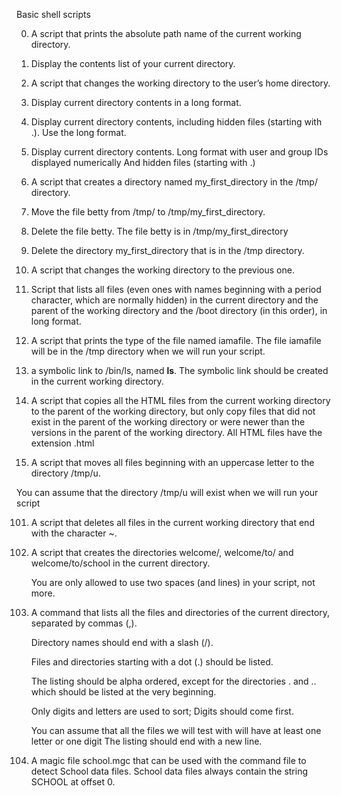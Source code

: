 Basic shell scripts

0. A script that prints the absolute path name of the current working directory.

1. Display the contents list of your current directory.

2. A script that changes the working directory to the user’s home directory.

3. Display current directory contents in a long format.

4. Display current directory contents, including hidden files (starting with .). Use the long format.

5. Display current directory contents.
     Long format
     with user and group IDs displayed numerically
     And hidden files (starting with .)

6. A script that creates a directory named my_first_directory in the /tmp/ directory.

7. Move the file betty from /tmp/ to /tmp/my_first_directory.

8. Delete the file betty.
The file betty is in /tmp/my_first_directory

9. Delete the directory my_first_directory that is in the /tmp directory.

10. A script that changes the working directory to the previous one.

11. Script that lists all files (even ones with names beginning with a period character,
which are normally hidden) in the current directory and the parent of the working directory 
and the /boot directory (in this order), in long format.

12. A script that prints the type of the file named iamafile. 
The file iamafile will be in the /tmp directory when we will run your script.

13.  a symbolic link to /bin/ls, named __ls__. The symbolic link should
be created in the current working directory.

14. A script that copies all the HTML files from the current working directory 
to the parent of the working directory, but only copy files that did not exist 
in the parent of the working directory or were newer than the versions in the 
parent of the working directory. All HTML files have the extension .html
    
100. A script that moves all files beginning with an uppercase letter to the directory /tmp/u.

You can assume that the directory /tmp/u will exist when we will run your script

101. A script that deletes all files in the current working directory that end with the character ~.

102. A script that creates the directories welcome/, welcome/to/ and welcome/to/school in the current directory.

     You are only allowed to use two spaces (and lines) in your script, not more.

103.  A command that lists all the files and directories of the current directory, separated by commas (,).

        Directory names should end with a slash (/).
      
        Files and directories starting with a dot (.) should be listed.
      
        The listing should be alpha ordered, except for the directories . and .. 
        which should be listed at the very beginning.
      
        Only digits and letters are used to sort; Digits should come first.
      
        You can assume that all the files we will test with will have at least one letter or one digit
        The listing should end with a new line.

105. A magic file school.mgc that can be used with the command file to detect School data files. 
School data files always contain the string SCHOOL at offset 0.
